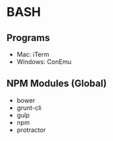 BASH
====

Programs
--------

- Mac: iTerm
- Windows: ConEmu

NPM Modules (Global)
--------------------

- bower
- grunt-cli
- gulp
- npm
- protractor